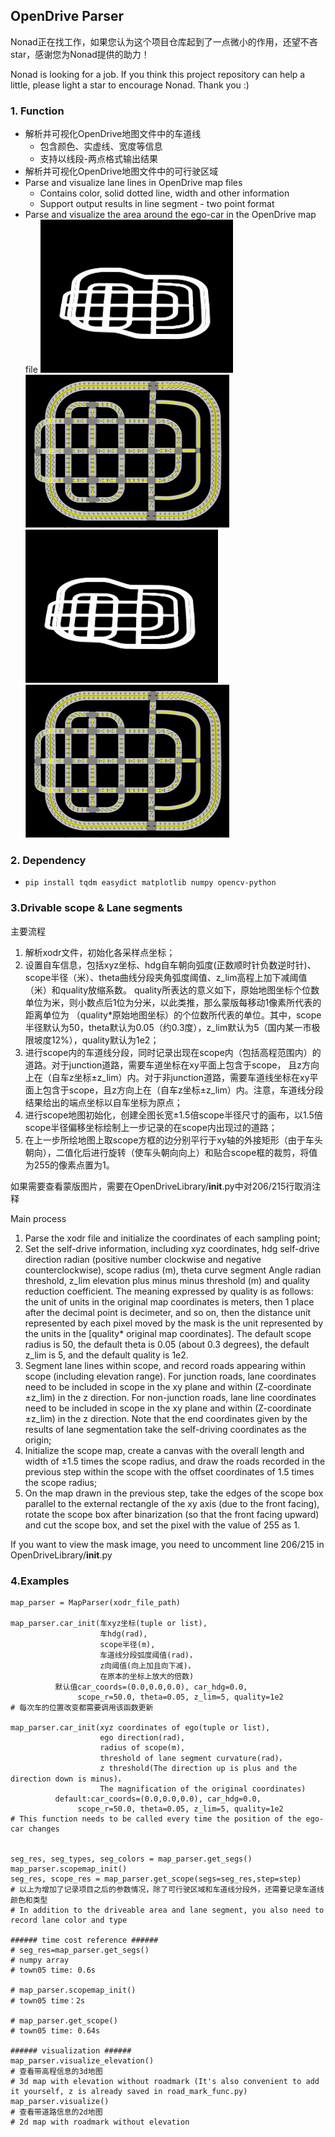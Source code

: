 ## OpenDrive Parser

Nonad正在找工作，如果您认为这个项目仓库起到了一点微小的作用，还望不吝star，感谢您为Nonad提供的助力！

Nonad is looking for a job. If you think this project repository can help a little, please light a star to encourage Nonad. Thank you :)

### 1. Function
* 解析并可视化OpenDrive地图文件中的车道线
  * 包含颜色、实虚线、宽度等信息
  * 支持以线段-两点格式输出结果
* 解析并可视化OpenDrive地图文件中的可行驶区域
* Parse and visualize lane lines in OpenDrive map files
  * Contains color, solid dotted line, width and other information
  * Support output results in line segment - two point format
* Parse and visualize the area around the ego-car in the OpenDrive map file
![3d](https://github.com/Nonad/OpenDrive_Parser/blob/main/img/3dtown5.png)
![2d](https://github.com/Nonad/OpenDrive_Parser/blob/main//img/2dtown5.png)
![](img/3dtown5.png)
![](img/2dtown5.png)


### 2. Dependency
* `pip install tqdm easydict matplotlib numpy opencv-python`


### 3.Drivable scope & Lane segments
主要流程
1. 解析xodr文件，初始化各采样点坐标；
2. 设置自车信息，包括xyz坐标、hdg自车朝向弧度(正数顺时针负数逆时针)、scope半径（米）、theta曲线分段夹角弧度阈值、z_lim高程上加下减阈值（米）和quality放缩系数。
quality所表达的意义如下，原始地图坐标个位数单位为米，则小数点后1位为分米，以此类推，那么蒙版每移动1像素所代表的距离单位为
（quality*原始地图坐标）的个位数所代表的单位。其中，scope半径默认为50，theta默认为0.05（约0.3度），z_lim默认为5（国内某一市极限坡度12%），quality默认为1e2；
3. 进行scope内的车道线分段，同时记录出现在scope内（包括高程范围内）的道路。对于junction道路，需要车道坐标在xy平面上包含于scope，
且z方向上在（自车z坐标±z_lim）内。对于非junction道路，需要车道线坐标在xy平面上包含于scope，且z方向上在（自车z坐标±z_lim）内。注意，车道线分段结果给出的端点坐标以自车坐标为原点；
4. 进行scope地图初始化，创建全图长宽±1.5倍scope半径尺寸的画布，以1.5倍scope半径偏移坐标绘制上一步记录的在scope内出现过的道路；
5. 在上一步所绘地图上取scope方框的边分别平行于xy轴的外接矩形（由于车头朝向），二值化后进行旋转（使车头朝向向上）和贴合scope框的裁剪，将值为255的像素点置为1。

如果需要查看蒙版图片，需要在OpenDriveLibrary/__init__.py中对206/215行取消注释

Main process
1. Parse the xodr file and initialize the coordinates of each sampling point;
2. Set the self-drive information, including xyz coordinates, hdg self-drive direction radian (positive number clockwise and negative counterclockwise), scope radius (m), theta curve segment Angle radian threshold, z_lim elevation plus minus minus threshold (m) and quality reduction coefficient.
The meaning expressed by quality is as follows: the unit of units in the original map coordinates is meters, then 1 place after the decimal point is decimeter, and so on, then the distance unit represented by each pixel moved by the mask is the unit represented by the units in the [quality* original map coordinates]. The default scope radius is 50, the default theta is 0.05 (about 0.3 degrees), the default z_lim is 5, and the default quality is 1e2.
3. Segment lane lines within scope, and record roads appearing within scope (including elevation range). For junction roads, lane coordinates need to be included in scope in the xy plane and within (Z-coordinate ±z_lim) in the z direction. For non-junction roads, lane line coordinates need to be included in scope in the xy plane and within (Z-coordinate ±z_lim) in the z direction. Note that the end coordinates given by the results of lane segmentation take the self-driving coordinates as the origin;
4. Initialize the scope map, create a canvas with the overall length and width of ±1.5 times the scope radius, and draw the roads recorded in the previous step within the scope with the offset coordinates of 1.5 times the scope radius;
5. On the map drawn in the previous step, take the edges of the scope box parallel to the external rectangle of the xy axis (due to the front facing), rotate the scope box after binarization (so that the front facing upward) and cut the scope box, and set the pixel with the value of 255 as 1.

If you want to view the mask image, you need to uncomment line 206/215 in OpenDriveLibrary/__init__.py



### 4.Examples
```text
map_parser = MapParser(xodr_file_path)

map_parser.car_init(车xyz坐标(tuple or list),
                    车hdg(rad),
                    scope半径(m),
                    车道线分段弧度阈值(rad)，
                    z向阈值(向上加且向下减)，
                    在原本的坐标上放大的倍数)
          默认值car_coords=(0.0,0.0,0.0), car_hdg=0.0, 
               scope_r=50.0, theta=0.05, z_lim=5, quality=1e2
# 每次车的位置改变都需要调用该函数更新

map_parser.car_init(xyz coordinates of ego(tuple or list),
                    ego direction(rad),
                    radius of scope(m),
                    threshold of lane segment curvature(rad)，
                    z threshold(The direction up is plus and the direction down is minus)，
                    The magnification of the original coordinates)
          default:car_coords=(0.0,0.0,0.0), car_hdg=0.0, 
               scope_r=50.0, theta=0.05, z_lim=5, quality=1e2
# This function needs to be called every time the position of the ego-car changes


seg_res, seg_types, seg_colors = map_parser.get_segs()
map_parser.scopemap_init()
seg_res, scope_res = map_parser.get_scope(segs=seg_res,step=step)
# 以上为增加了记录项目之后的参数情况，除了可行驶区域和车道线分段外，还需要记录车道线颜色和类型
# In addition to the driveable area and lane segment, you also need to record lane color and type

###### time cost reference ######
# seg_res=map_parser.get_segs()  
# numpy array 
# town05 time: 0.6s 

# map_parser.scopemap_init() 
# town05 time：2s

# map_parser.get_scope() 
# town05 time: 0.64s 

###### visualization ######
map_parser.visualize_elevation()
# 查看带高程信息的3d地图
# 3d map with elevation without roadmark (It's also convenient to add it yourself, z is already saved in road_mark_func.py)
map_parser.visualize()
# 查看带道路信息的2d地图
# 2d map with roadmark without elevation
```
